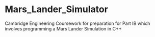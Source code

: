 # Mars_Lander_Simulator
Cambridge Engineering Coursework for preparation for Part IB which involves programming a Mars Lander Simulation in C++
